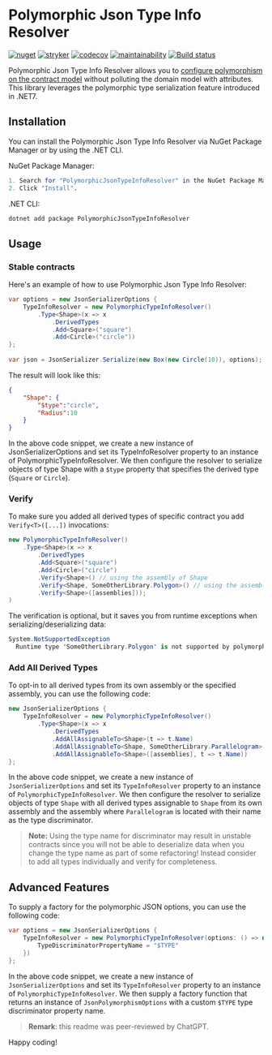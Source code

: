 # Polymorphic Json Type Info Resolver

[![nuget](https://img.shields.io/nuget/v/PolymorphicJsonTypeInfoResolver.svg)](https://www.nuget.org/packages/PolymorphicJsonTypeInfoResolver/)
[![stryker](https://img.shields.io/endpoint?style=flat&label=stryker&url=https%3A%2F%2Fbadge-api.stryker-mutator.io%2Fgithub.com%2Friezebosch%2FPolymorphicJsonTypeInfoResolver%2Fmain)](https://dashboard.stryker-mutator.io/reports/github.com/riezebosch/PolymorphicJsonTypeInfoResolver/main)
[![codecov](https://codecov.io/gh/riezebosch/PolymorphicJsonTypeInfoResolver/branch/main/graph/badge.svg)](https://codecov.io/gh/riezebosch/PolymorphicJsonTypeInfoResolver)
[![maintainability](https://api.codeclimate.com/v1/badges/a1220004f50965c81331/maintainability)](https://codeclimate.com/github/riezebosch/PolymorphicJsonTypeInfoResolver/maintainability)
[![Build status](https://ci.appveyor.com/api/projects/status/vb4vs3l7a22rgfs2/branch/main?svg=true)](https://ci.appveyor.com/project/riezebosch/polymorphicjsontypeinforesolver/branch/main)

Polymorphic Json Type Info Resolver allows you to [configure polymorphism on the contract model](https://learn.microsoft.com/en-us/dotnet/standard/serialization/system-text-json/polymorphism?pivots=dotnet-7-0#configure-polymorphism-with-the-contract-model)
without polluting the domain model with attributes. This library leverages the polymorphic type serialization feature introduced in .NET7.

## Installation

You can install the Polymorphic Json Type Info Resolver via NuGet Package Manager or by using the .NET CLI.

NuGet Package Manager:

```mathematica
1. Search for "PolymorphicJsonTypeInfoResolver" in the NuGet Package Manager in Visual Studio.
2. Click "Install".
```

.NET CLI:

```csharp
dotnet add package PolymorphicJsonTypeInfoResolver
```

## Usage

### Stable contracts

Here's an example of how to use Polymorphic Json Type Info Resolver:

```csharp
var options = new JsonSerializerOptions {
    TypeInfoResolver = new PolymorphicTypeInfoResolver()
        .Type<Shape>(x => x
            .DerivedTypes
            .Add<Square>("square")
            .Add<Circle>("circle"))
};
        
var json = JsonSerializer.Serialize(new Box(new Circle(10)), options);
```

The result will look like this:

```json
{
    "Shape": {
        "$type":"circle",
        "Radius":10
    }
}
```

In the above code snippet, we create a new instance of JsonSerializerOptions and set its TypeInfoResolver property to an 
instance of PolymorphicTypeInfoResolver. We then configure the resolver to serialize objects of type Shape with a `$type` 
property that specifies the derived type (`Square` or `Circle`). 

### Verify

To make sure you added all derived types of specific contract you add `Verify<T>([...])` invocations:

```csharp
new PolymorphicTypeInfoResolver()
    .Type<Shape>(x => x
        .DerivedTypes
        .Add<Square>("square")
        .Add<Circle>("circle")
        .Verify<Shape>() // using the assembly of Shape
        .Verify<Shape, SomeOtherLibrary.Polygon>() // using the assembly of Polygon
        .Verify<Shape>([assemblies]));
)
```

The verification is optional, but it saves you from runtime exceptions when serializing/deserializing data:

```csharp
System.NotSupportedException 
  Runtime type 'SomeOtherLibrary.Polygon' is not supported by polymorphic type 'YourLibrary.Shape'. Path: $.Shape.
```

### Add All Derived Types 

To opt-in to all derived types from its own assembly or the specified assembly, you can use the following code:

```csharp
new JsonSerializerOptions {
    TypeInfoResolver = new PolymorphicTypeInfoResolver()
        .Type<Shape>(x => x
            .DerivedTypes
            .AddAllAssignableTo<Shape>(t => t.Name)
            .AddAllAssignableTo<Shape, SomeOtherLibrary.Parallelogram>(t => t.Name)
            .AddAllAssignableTo<Shape>([assemblies], t => t.Name))
};
```

In the above code snippet, we create a new instance of `JsonSerializerOptions` and set its `TypeInfoResolver` property
to an instance of `PolymorphicTypeInfoResolver`. We then configure the resolver to serialize objects of type `Shape`
with all derived types assignable to `Shape` from its own assembly and the assembly where `Parallelogram` is located with their name
as the type discriminator.

> **Note:** Using the type name for discriminator may result in unstable contracts since you will not be able to deserialize
> data when you change the type name as part of some refactoring! Instead consider to add all types individually and verify
> for completeness.

## Advanced Features

To supply a factory for the polymorphic JSON options, you can use the following code:

```csharp
var options = new JsonSerializerOptions {
    TypeInfoResolver = new PolymorphicTypeInfoResolver(options: () => new JsonPolymorphismOptions {
        TypeDiscriminatorPropertyName = "$TYPE"
    })
};
```

In the above code snippet, we create a new instance of `JsonSerializerOptions` and set its `TypeInfoResolver` property to an
instance of `PolymorphicTypeInfoResolver`. We then supply a factory function that returns an instance of `JsonPolymorphismOptions`
with a custom `$TYPE` type discriminator property name.

> **Remark**: this readme was peer-reviewed by ChatGPT.

Happy coding!